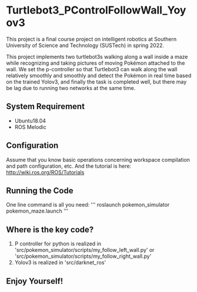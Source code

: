 # Turtlebot3_PControlFollowWall_Yoyov3
This project is a final course project on intelligent robotics at Southern University of Science and Technology (SUSTech) in spring 2022.

This project implements two turtlebot3s walking along a wall inside a maze while recognizing and taking pictures of moving Pokémon attached to the wall. We set the p-controller so that Turtlebot3 can walk along the wall relatively smoothly and smoothly and detect the Pokémon in real time based on the trained Yolov3, and finally the task is completed well, but there may be lag due to running two networks at the same time.

## System Requirement
- Ubuntu18.04
- ROS Melodic

## Configuration
Assume that you know basic operations concerning workspace compilation and path configuration, etc. And the tutorial is here: http://wiki.ros.org/ROS/Tutorials

## Running the Code
One line command is all you need:
'''
roslaunch pokemon_simulator pokemon_maze.launch
'''

## Where is the key code?
1. P controller for python is realized in 'src/pokemon_simulator/scripts/my_follow_left_wall.py' or 'src/pokemon_simulator/scripts/my_follow_right_wall.py'
2. Yolov3 is realized in 'src/darknet_ros'

## Enjoy Yourself!
